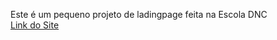 Este é um pequeno projeto de ladingpage feita na Escola DNC <br>
[Link do Site](https://azevedo2elve.github.io/ladingpage-dnc/)
